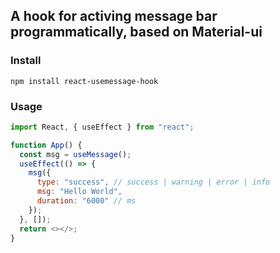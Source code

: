 ## A hook for activing message bar programmatically, based on Material-ui

### Install

```
npm install react-usemessage-hook
```

### Usage

```js
import React, { useEffect } from "react";

function App() {
  const msg = useMessage();
  useEffect(() => {
    msg({
      type: "success", // success | warning | error | info
      msg: "Hello World",
      duration: "6000" // ms
    });
  }, []);
  return <></>;
}
```

